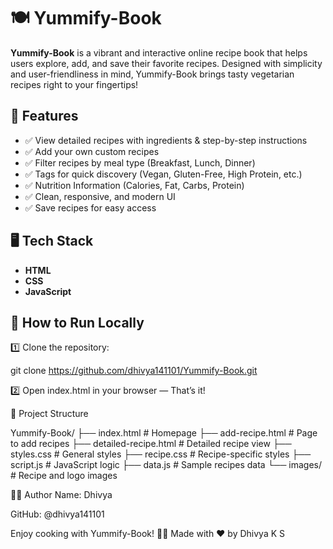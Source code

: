 # 🍽️ Yummify-Book

**Yummify-Book** is a vibrant and interactive online recipe book that helps users explore, add, and save their favorite recipes. Designed with simplicity and user-friendliness in mind, Yummify-Book brings tasty vegetarian recipes right to your fingertips!

## 🌟 Features

- ✅ View detailed recipes with ingredients & step-by-step instructions
- ✅ Add your own custom recipes
- ✅ Filter recipes by meal type (Breakfast, Lunch, Dinner)
- ✅ Tags for quick discovery (Vegan, Gluten-Free, High Protein, etc.)
- ✅ Nutrition Information (Calories, Fat, Carbs, Protein)
- ✅ Clean, responsive, and modern UI
- ✅ Save recipes for easy access

## 🖥️ Tech Stack

- **HTML**
- **CSS**
- **JavaScript**

## 🚀 How to Run Locally

1️⃣ Clone the repository:

git clone https://github.com/dhivya141101/Yummify-Book.git

2️⃣ Open index.html in your browser — That’s it!

📂 Project Structure

Yummify-Book/
├── index.html           # Homepage
├── add-recipe.html      # Page to add recipes
├── detailed-recipe.html # Detailed recipe view
├── styles.css           # General styles
├── recipe.css           # Recipe-specific styles
├── script.js            # JavaScript logic
├── data.js              # Sample recipes data
└── images/              # Recipe and logo images

🧑‍💻 Author
Name: Dhivya

GitHub: @dhivya141101

Enjoy cooking with Yummify-Book! 🍲✨
Made with ❤️ by Dhivya K S
